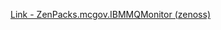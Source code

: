 [Link - ZenPacks.mcgov.IBMMQMonitor (zenoss)](https://github.com/zenoss/ZenPacks.mcgov.IBMMQMonitor)
